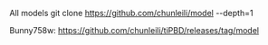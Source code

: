 
All models
git clone https://github.com/chunleili/model --depth=1

Bunny758w:
https://github.com/chunleili/tiPBD/releases/tag/model